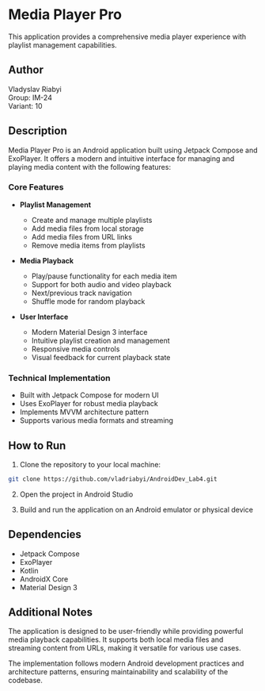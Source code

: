 # Media Player Pro

This application provides a comprehensive media player experience with playlist management capabilities.

## Author

Vladyslav Riabyi  
Group: IM-24  
Variant: 10

## Description

Media Player Pro is an Android application built using Jetpack Compose and ExoPlayer. It offers a modern and intuitive interface for managing and playing media content with the following features:

### Core Features
- **Playlist Management**
  - Create and manage multiple playlists
  - Add media files from local storage
  - Add media files from URL links
  - Remove media items from playlists

- **Media Playback**
  - Play/pause functionality for each media item
  - Support for both audio and video playback
  - Next/previous track navigation
  - Shuffle mode for random playback

- **User Interface**
  - Modern Material Design 3 interface
  - Intuitive playlist creation and management
  - Responsive media controls
  - Visual feedback for current playback state

### Technical Implementation
- Built with Jetpack Compose for modern UI
- Uses ExoPlayer for robust media playback
- Implements MVVM architecture pattern
- Supports various media formats and streaming

## How to Run

1. Clone the repository to your local machine:
```bash
git clone https://github.com/vladriabyi/AndroidDev_Lab4.git
```

2. Open the project in Android Studio

3. Build and run the application on an Android emulator or physical device

## Dependencies

- Jetpack Compose
- ExoPlayer
- Kotlin
- AndroidX Core
- Material Design 3

## Additional Notes

The application is designed to be user-friendly while providing powerful media playback capabilities. It supports both local media files and streaming content from URLs, making it versatile for various use cases.

The implementation follows modern Android development practices and architecture patterns, ensuring maintainability and scalability of the codebase.
